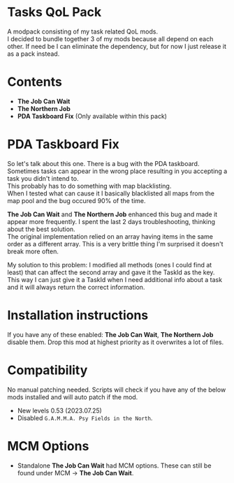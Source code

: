 # Tasks QoL Pack

A modpack consisting of my task related QoL mods.  
I decided to bundle together 3 of my mods because all depend on each other. If need be I can eliminate the dependency, but for now I just release it as a pack instead.

# Contents
- **The Job Can Wait**
- **The Northern Job**
- **PDA Taskboard Fix** (Only available within this pack)

# PDA Taskboard Fix
So let's talk about this one. There is a bug with the PDA taskboard.  
Sometimes tasks can appear in the wrong place resulting in you accepting a task you didn't intend to.  
This probably has to do something with map blacklisting.   
When I tested what can cause it I basically blacklisted all maps from the map pool and the bug occured 90% of the time.  
  
**The Job Can Wait** and **The Northern Job** enhanced this bug and made it appear more frequently. I spent the last 2 days troubleshooting, thinking about the best solution.  
The original implementation relied on an array having items in the same order as a different array. This is a very brittle thing I'm surprised it doesn't break more often.  

My solution to this problem: I modified all methods (ones I could find at least) that can affect the second array and gave it the TaskId as the key. This way I can just give it a TaskId when I need additional info about a task and it will always return the correct information.  

# Installation instructions
If you have any of these enabled: **The Job Can Wait**, **The Northern Job** disable them.
Drop this mod at highest priority as it overwrites a lot of files.

# Compatibility
No manual patching needed. Scripts will check if you have any of the below mods installed and will auto patch if the mod.
- New levels 0.53 (2023.07.25)
- Disabled `G.A.M.M.A. Psy Fields in the North`.

# MCM Options
- Standalone **The Job Can Wait** had MCM options. These can still be found under MCM -> **The Job Can Wait**.

